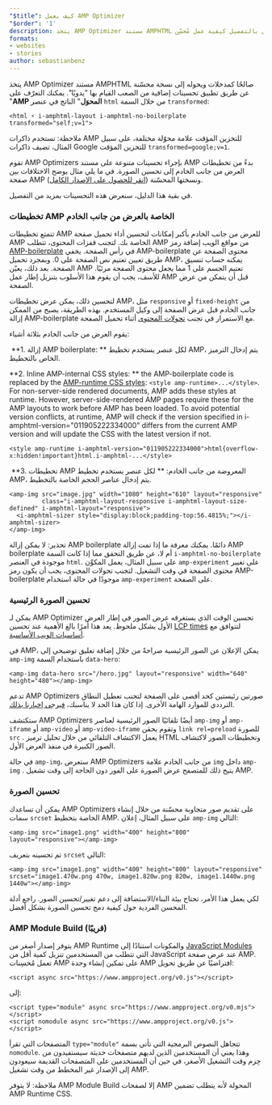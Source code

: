 ```yaml
---
"$title": كيف يعمل AMP Optimizer
"$order": '1'
description: يتخذ AMP Optimizer مستند AMPHTML صالحًا كمدخلات ويحوله إلى نسخة محسّنة عن طريق تطبيق تحسينات إضافية من الصعب القيام بها "يدويًا". يوضح هذا الدليل بالتفصيل كيفية عمل مُحسِّن AMP.
formats:
- websites
- stories
author: sebastianbenz
---
```


يتخذ AMP Optimizer مستند AMPHTML صالحًا كمدخلات ويحوله إلى نسخة محسّنة عن طريق تطبيق تحسينات إضافية من الصعب القيام بها "يدويًا". يمكنك التعرّف على "**AMP المحوَل**" الناتج في عنصر `html` من خلال السمة `transformed`:

```
<html ⚡ i-amphtml-layout i-amphtml-no-boilerplate transformed="self;v=1">
```

ملاحظة: تستخدم ذاكرات AMP للتخزين المؤقت علامة محوّلة مختلفة، على سبيل المثال، تضيف ذاكرات Google للتخزين المؤقت `transformed=google;v=1`.

تقوم AMP Optimizers بإجراء تحسينات متنوعة على مستند AMP بدءً من تخطيطات العرض من جانب الخادم إلى تحسين الصورة. في ما يلي مثال يوضح الاختلافات بين صفحة AMP ونسختها المحسّنة ([انقر للحصول على الإصدار الكامل](/static/img/docs/guides/optimized-amp-diff.png)).

<a href="/static/img/docs/guides/optimized-amp-diff.png"><amp-img lightbox layout="responsive" width="2560" height="773" src="/static/img/docs/guides/optimized-amp-diff.png"></amp-img></a>

في بقية هذا الدليل، سنعرض هذه التحسينات بمزيد من التفصيل.

### تخطيطات AMP الخاصة بالعرض من جانب الخادم

تتمتع تخطيطات AMP للعرض من جانب الخادم بأكبر إمكانات لتحسين أداء تحميل صفحة AMP الخاصة بك. لتجنب قفزات المحتوى، تتطلب AMP من مواقع الويب إضافة رمز [AMP-boilerplate](https://amp.dev/documentation/guides-and-tutorials/learn/spec/amp-boilerplate/?format=websites) في رأس الصفحة. يخفي AMP-boilerplate محتوى الصفحة عن طريق تعيين تعتيم نص الصفحة على 0. وبمجرد تحميل AMP، يمكنه حساب تنسيق الصفحة. بعد ذلك، يعيّن AMP تعتيم الجسم على 1 مما يجعل محتوى الصفحة مرئيًا. للأسف، يجب أن يقوم هذا الأسلوب بتنزيل إطار عمل AMP قبل أن يتمكن من عرض الصفحة.

لتحسين ذلك، يمكن عرض تخطيطات AMP، مثل `responsive` أو `fixed-height` من جانب الخادم قبل عرض الصفحة إلى وكيل المستخدم. بهذه الطريقة، يصبح من الممكن إزالة AMP-boilerplate مع الاستمرار في تجنب [تحولات المحتوى](https://web.dev/cls/) أثناء تحميل الصفحة.

يقوم العرض من جانب الخادم بثلاثة أشياء:

⁣ **1. إزالة AMP boilerplate: ** لكل عنصر يستخدم تخطيط AMP، يتم إدخال الترميز الخاص بالتخطيط.

⁣**2. Inline AMP-internal CSS styles: ** the AMP-boilerplate code is replaced by the <a href="https://cdn.ampproject.org/v0.cs">AMP-runtime CSS styles</a>: `<style amp-runtime>...</style>`. For non-server-side rendered documents, AMP adds these styles at runtime. However, server-side-rendered AMP pages require these for the AMP layouts to work before AMP has been loaded. To avoid potential version conflicts, at runtime, AMP will check if the version specified in i-amphtml-version="011905222334000" differs from the current AMP version and will update the CSS with the latest version if not.

```
<style amp-runtime i-amphtml-version="011905222334000">html{overflow-x:hidden!important}html.i-amphtml-...</style>
```

⁣ **3. تخطيطات AMP المعروضة من جانب الخادم: ** لكل عنصر يستخدم تخطيط AMP، يتم إدخال عناصر الحجم الخاصة بالتخطيط.

```
<amp-img src="image.jpg" width="1080" height="610" layout="responsive"
         class="i-amphtml-layout-responsive i-amphtml-layout-size-defined" i-amphtml-layout="responsive">
  <i-amphtml-sizer style="display:block;padding-top:56.4815%;"></i-amphtml-sizer>
</amp-img>
```

تحذير: لا يمكن إزالة AMP boilerplate دائمًا. يمكنك معرفة ما إذا تمت إزالة AMP boilerplate أم لا، عن طريق التحقق مما إذا كانت السمة `i-amphtml-no-boilerplate` موجودة في العنصر `html`. على سبيل المثال، يعمل المكوِّن `amp-experiment` على تغيير محتوى الصفحة في وقت التشغيل. لتجنب تحولات المحتوى، يجب أن يكون رمز AMP-boilerplate موجودًا في حالة استخدام `amp-experiment` على الصفحة.

### تحسين الصورة الرئيسية

يمكن لـ AMP Optimizer تحسين الوقت الذي يستغرقه عرض الصور في إطار العرض الأول بشكل ملحوظ. يعد هذا أمرًا بالغ الأهمية عند تحسين [LCP times](https://web.dev/lcp/) لتتوافق مع [أساسيات الويب الأساسية](https://web.dev/vitals).

في AMP، يمكن الإعلان عن الصور الرئيسية صراحةً من خلال إضافة تعليق توضيحي إلى `amp-img` باستخدام السمة `data-hero`:

```
<amp-img data-hero src="/hero.jpg" layout="responsive" width="640" height="480"></amp-img>
```

تدعم AMP Optimizers صورتين رئيستين كحد أقصى على الصفحة لتجنب تعطيل النطاق الترددي للموارد الهامة الأخرى. إذا كان هذا الحد لا يناسبك، [فيرجى إخبارنا بذلك](https://github.com/ampproject/amp-toolbox/issues).

ستكتشف AMP Optimizers أيضًا تلقائيًا الصور الرئيسية لعناصر `amp-img` أو `amp-iframe` أو `amp-video` أو `amp-video-iframe` وتقوم بحقن `link rel=preload` للصورة `src` . يعمل الاكتشاف التلقائي من خلال تحليل ترميز HTML وتخطيطات الصور لاكتشاف الصور الكبيرة في منفذ العرض الأول.

في حالة `amp-img`، ستعرض AMP Optimizers من جانب الخادم علامة `img` داخل `amp-img` . يتيح ذلك للمتصفح عرض الصورة على الفور دون الحاجة إلى وقت تشغيل AMP.

### تحسين الصورة

يمكن أن تساعدك AMP Optimizers على تقديم صور متجاوبة محسّنة من خلال إنشاء سمات `srcset` الخاصة بتخطيط AMP. على سبيل المثال، إعلان `amp-img` التالي:

```
<amp-img src="image1.png" width="400" height="800" layout="responsive"></amp-img>
```

تم تحسينه بتعريف `srcset` التالي:

```
<amp-img src="image1.png" width="400" height="800" layout="responsive" srcset="image1.470w.png 470w, image1.820w.png 820w, image1.1440w.png 1440w"></amp-img>
```

لكي يعمل هذا الأمر، تحتاج بيئة البناء/الاستضافة إلى دعم تغيير/تحسين الصور. راجع أدلة المحسن الفردية حول كيفية دمج تحسين الصورة بشكل أفضل.

### AMP Module Build (قريبًا)

يتوفر إصدار أصغر من AMP Runtime والمكونات استنادًا إلى [JavaScript Modules](https://v8.dev/features/modules#browser) التي تتطلب من المستخدمين تنزيل كمية أقل من JavaScript عند عرض صفحة AMP. تعمل مُحسِنات AMP على تمكين إنشاء وحدة AMP افتراضيًا عن طريق تحويل:

```
<script async src="https://www.ampproject.org/v0.js"></script>
```

إلى:

```
<script type="module" async src="https://www.ampproject.org/v0.mjs"></script>
<script nomodule async src="https://www.ampproject.org/v0.js"></script>
```

المتصفحات التي تقرأ `type="module"` تتجاهل النصوص البرمجية التي تأتي بسمة `nomodule`. وهذا يعني أن المستخدمين الذين لديهم متصفحات حديثة سيستفيدون من حِزم وقت التشغيل الأصغر، في حين أن المستخدمين على المتصفحات القديمة سيعودون إلى الإصدار غير المخطط من وقت تشغيل AMP.

ملاحظة: لا يتوفر AMP Module Build إلا لصفحات AMP المحولة لأنه يتطلب تضمين AMP Runtime CSS.
